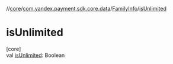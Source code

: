 //[core](../../../index.md)/[com.yandex.payment.sdk.core.data](../index.md)/[FamilyInfo](index.md)/[isUnlimited](is-unlimited.md)

# isUnlimited

[core]\
val [isUnlimited](is-unlimited.md): Boolean
